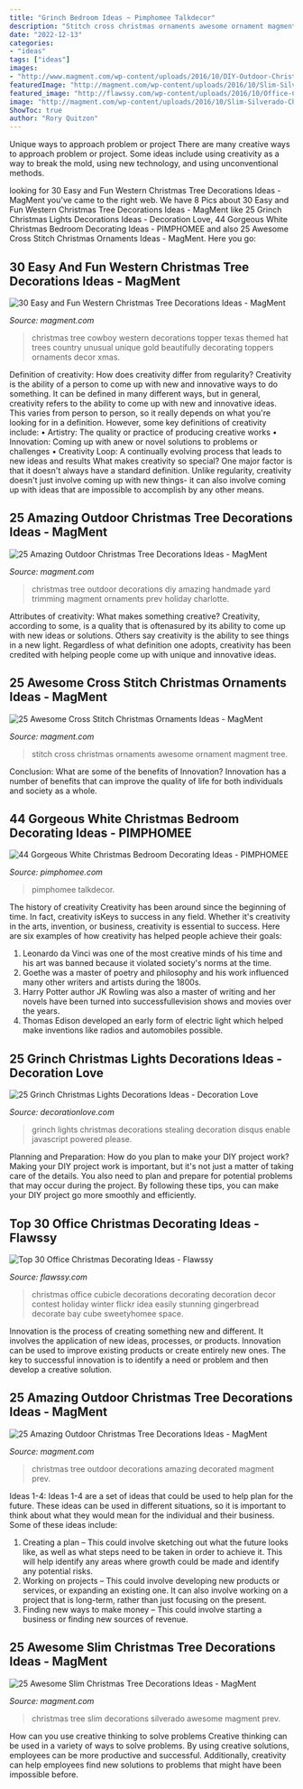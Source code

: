```yaml
---
title: "Grinch Bedroom Ideas ~ Pimphomee Talkdecor"
description: "Stitch cross christmas ornaments awesome ornament magment tree"
date: "2022-12-13"
categories:
- "ideas"
tags: ["ideas"]
images:
- "http://www.magment.com/wp-content/uploads/2016/10/DIY-Outdoor-Christmas-Tree-2.jpg"
featuredImage: "http://magment.com/wp-content/uploads/2016/10/Slim-Silverado-Christmas-Tree-Ideas.jpg"
featured_image: "http://flawssy.com/wp-content/uploads/2016/10/Office-Cubicle-Christmas-Decorating.jpg"
image: "http://magment.com/wp-content/uploads/2016/10/Slim-Silverado-Christmas-Tree-Ideas.jpg"
ShowToc: true
author: "Rory Quitzon"
---
```



Unique ways to approach problem or project
There are many creative ways to approach problem or project. Some ideas include using creativity as a way to break the mold, using new technology, and using unconventional methods.

	

		
looking for 30 Easy and Fun Western Christmas Tree Decorations Ideas - MagMent you've came to the right web. We have 8 Pics about 30 Easy and Fun Western Christmas Tree Decorations Ideas - MagMent like 25 Grinch Christmas Lights Decorations Ideas - Decoration Love, 44 Gorgeous White Christmas Bedroom Decorating Ideas - PIMPHOMEE and also 25 Awesome Cross Stitch Christmas Ornaments Ideas - MagMent. Here you go:
		
    
## 30 Easy And Fun Western Christmas Tree Decorations Ideas - MagMent

<img loading=lazy src="http://www.magment.com/wp-content/uploads/2016/10/Cowboy-Christmas-Tree-2016.jpg" onerror="this.onerror=null;this.src='https://tse4.mm.bing.net/th?id=OIP.pQzUzWIS1D4-hK0jxaM_HQHaJ4&amp;pid=15.1';" alt="30 Easy and Fun Western Christmas Tree Decorations Ideas - MagMent">

_Source: magment.com_

>christmas tree cowboy western decorations topper texas themed hat trees country unusual unique gold beautifully decorating toppers ornaments decor xmas. 

	

Definition of creativity: How does creativity differ from regularity?
Creativity is the ability of a person to come up with new and innovative ways to do something. It can be defined in many different ways, but in general, creativity refers to the ability to come up with new and innovative ideas. This varies from person to person, so it really depends on what you're looking for in a definition. However, some key definitions of creativity include: • Artistry: The quality or practice of producing creative works • Innovation: Coming up with anew or novel solutions to problems or challenges • Creativity Loop: A continually evolving process that leads to new ideas and results 
What makes creativity so special? One major factor is that it doesn't always have a standard definition. Unlike regularity, creativity doesn't just involve coming up with new things- it can also involve coming up with ideas that are impossible to accomplish by any other means.

    
## 25 Amazing Outdoor Christmas Tree Decorations Ideas - MagMent

<img loading=lazy src="http://www.magment.com/wp-content/uploads/2016/10/DIY-Outdoor-Christmas-Tree-2.jpg" onerror="this.onerror=null;this.src='https://tse4.mm.bing.net/th?id=OIP.dQ9EU1ju-YuNlOg3-xusEQHaLI&amp;pid=15.1';" alt="25 Amazing Outdoor Christmas Tree Decorations Ideas - MagMent">

_Source: magment.com_

>christmas tree outdoor decorations diy amazing handmade yard trimming magment ornaments prev holiday charlotte. 

	

Attributes of creativity: What makes something creative?
Creativity, according to some, is a quality that is oftenasured by its ability to come up with new ideas or solutions. Others say creativity is the ability to see things in a new light. Regardless of what definition one adopts, creativity has been credited with helping people come up with unique and innovative ideas.

    
## 25 Awesome Cross Stitch Christmas Ornaments Ideas - MagMent

<img loading=lazy src="http://magment.com/wp-content/uploads/2016/11/Cross-Stitch-Christmas-Tree-Ornament-2016.jpg" onerror="this.onerror=null;this.src='https://tse2.mm.bing.net/th?id=OIP.J_G1IFu4Nl2GNzipLVPSQQHaJ4&amp;pid=15.1';" alt="25 Awesome Cross Stitch Christmas Ornaments Ideas - MagMent">

_Source: magment.com_

>stitch cross christmas ornaments awesome ornament magment tree. 

	

Conclusion: What are some of the benefits of Innovation?
Innovation has a number of benefits that can improve the quality of life for both individuals and society as a whole.

    
## 44 Gorgeous White Christmas Bedroom Decorating Ideas - PIMPHOMEE

<img loading=lazy src="https://i1.wp.com/pimphomee.com/wp-content/uploads/2019/11/Gorgeous-White-Christmas-Bedroom-Decorating-Ideas-38.jpg?ssl=1" onerror="this.onerror=null;this.src='https://tse2.mm.bing.net/th?id=OIP.-k-ez_vQizK5t11oNFUBLgHaKU&amp;pid=15.1';" alt="44 Gorgeous White Christmas Bedroom Decorating Ideas - PIMPHOMEE">

_Source: pimphomee.com_

>pimphomee talkdecor. 

	

The history of creativity
Creativity has been around since the beginning of time. In fact, creativity isKeys to success in any field. Whether it's creativity in the arts, invention, or business, creativity is essential to success. Here are six examples of how creativity has helped people achieve their goals: 
1. Leonardo da Vinci was one of the most creative minds of his time and his art was banned because it violated society's norms at the time. 
2. Goethe was a master of poetry and philosophy and his work influenced many other writers and artists during the 1800s. 
3. Harry Potter author JK Rowling was also a master of writing and her novels have been turned into successfullevision shows and movies over the years. 
4. Thomas Edison developed an early form of electric light which helped make inventions like radios and automobiles possible. 

    
## 25 Grinch Christmas Lights Decorations Ideas - Decoration Love

<img loading=lazy src="http://www.decorationlove.com/wp-content/uploads/2016/10/Grinch-Stealing-Christmas-Lights-Yard-Art-2.jpg" onerror="this.onerror=null;this.src='https://tse2.mm.bing.net/th?id=OIP.PNWghEzV7bzZH9Ub4u_pZwHaK7&amp;pid=15.1';" alt="25 Grinch Christmas Lights Decorations Ideas - Decoration Love">

_Source: decorationlove.com_

>grinch lights christmas decorations stealing decoration disqus enable javascript powered please. 

	

Planning and Preparation: How do you plan to make your DIY project work?
Making your DIY project work is important, but it's not just a matter of taking care of the details. You also need to plan and prepare for potential problems that may occur during the project. By following these tips, you can make your DIY project go more smoothly and efficiently.

    
## Top 30 Office Christmas Decorating Ideas - Flawssy

<img loading=lazy src="http://flawssy.com/wp-content/uploads/2016/10/Office-Cubicle-Christmas-Decorating.jpg" onerror="this.onerror=null;this.src='https://tse1.mm.bing.net/th?id=OIP.ZlIZY--IIVihk_PWSFyOdgAAAA&amp;pid=15.1';" alt="Top 30 Office Christmas Decorating Ideas - Flawssy">

_Source: flawssy.com_

>christmas office cubicle decorations decorating decoration decor contest holiday winter flickr idea easily stunning gingerbread decorate bay cube sweetyhomee space. 

	

Innovation is the process of creating something new and different. It involves the application of new ideas, processes, or products. Innovation can be used to improve existing products or create entirely new ones. The key to successful innovation is to identify a need or problem and then develop a creative solution.

    
## 25 Amazing Outdoor Christmas Tree Decorations Ideas - MagMent

<img loading=lazy src="https://www.magment.com/wp-content/uploads/2016/10/Outdoor-Decorated-Christmas-Tree.jpg" onerror="this.onerror=null;this.src='https://tse4.mm.bing.net/th?id=OIP.gOoecwkreZmNGrYIb0UOxgHaLH&amp;pid=15.1';" alt="25 Amazing Outdoor Christmas Tree Decorations Ideas - MagMent">

_Source: magment.com_

>christmas tree outdoor decorations amazing decorated magment prev. 

	

Ideas 1-4:
Ideas 1-4 are a set of ideas that could be used to help plan for the future. These ideas can be used in different situations, so it is important to think about what they would mean for the individual and their business. Some of these ideas include:
1. Creating a plan – This could involve sketching out what the future looks like, as well as what steps need to be taken in order to achieve it. This will help identify any areas where growth could be made and identify any potential risks. 
2. Working on projects – This could involve developing new products or services, or expanding an existing one. It can also involve working on a project that is long-term, rather than just focusing on the present. 
3. Finding new ways to make money – This could involve starting a business or finding new sources of revenue.

    
## 25 Awesome Slim Christmas Tree Decorations Ideas - MagMent

<img loading=lazy src="http://magment.com/wp-content/uploads/2016/10/Slim-Silverado-Christmas-Tree-Ideas.jpg" onerror="this.onerror=null;this.src='https://tse1.mm.bing.net/th?id=OIP.08jMYKbFF23SMSkejxfvkgHaJQ&amp;pid=15.1';" alt="25 Awesome Slim Christmas Tree Decorations Ideas - MagMent">

_Source: magment.com_

>christmas tree slim decorations silverado awesome magment prev. 

	

How can you use creative thinking to solve problems
Creative thinking can be used in a variety of ways to solve problems. By using creative solutions, employees can be more productive and successful. Additionally, creativity can help employees find new solutions to problems that might have been impossible before.

